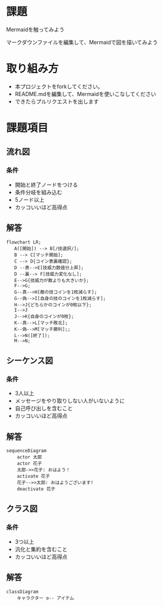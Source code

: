 # 課題
Mermaidを触ってみよう

マークダウンファイルを編集して、Mermaidで図を描いてみよう

# 取り組み方
* 本プロジェクトをforkしてください。
* README.mdを編集して、Mermaidを使いこなしてください
* できたらプルリクエストを出します

# 課題項目
## 流れ図
### 条件
- 開始と終了ノードをつける
- 条件分岐を組み込む
- 5ノード以上
- カッコいいほど高得点

## 解答
```mermaid
flowchart LR;
   A([開始]) --> B[/技選択/];
   B --> C[マッチ開始];
   C --> D{コイン表裏確認};
   D --表-->E[技威力数値分上昇];
   D --裏--> F[技威力変化なし];
   E-->G{技威力が敵よりも大きいか};
   F-->G;
   G--真-->H[敵の技コインを1枚減らす];
   G--偽-->I[自身の技のコインを1枚減らす];
   H-->J{どちらかのコインが0枚以下};
   I-->J
   J-->K{自身のコインが0枚};
   K--真-->L[マッチ敗北];
   K--偽-->M[マッチ勝利];;
   L-->N([終了]);
   M-->N;
```

## シーケンス図
### 条件
- 3人以上
- メッセージをやり取りしない人がいないように
- 自己呼び出しを含むこと
- カッコいいほど高得点

## 解答
```mermaid
sequenceDiagram
    actor 太郎
    actor 花子
    太郎->>花子: おはよう！
    activate 花子
    花子-->>太郎: おはようございます!
    deactivate 花子
```

## クラス図

### 条件
- 3つ以上
- 汎化と集約を含むこと
- カッコいいほど高得点

## 解答
```mermaid
classDiagram
    キャラクター o-- アイテム
```

